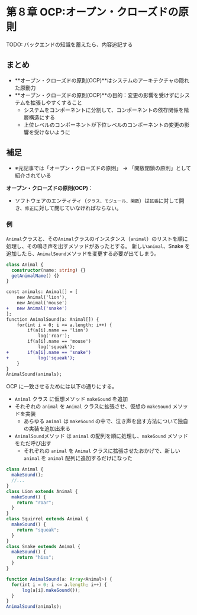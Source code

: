 # 第８章 OCP:オープン・クローズドの原則

TODO: バックエンドの知識を蓄えたら、内容追記する

## まとめ

- **オープン・クローズドの原則(OCP)**はシステムのアーキテクチャの隠れた原動力
- **オープン・クローズドの原則(OCP)**の目的：変更の影響を受けずにシステムを拡張しやすくすること
  - システムをコンポーネントに分割して、コンポーネントの依存関係を階層構造にする
  - 上位レベルのコンポーネントが下位レベルのコンポーネントの変更の影響を受けないように

## 補足

<!-- @see https://postd.cc/solid-principles-every-developer-should-know/ -->

- ※元記事では「オープン・クローズドの原則」 → 「開放閉鎖の原則」として紹介されている

**オープン・クローズドの原則(OCP)**：

- ソフトウェアのエンティティ（`クラス、モジュール、関数`）は`拡張`に対して開き、`修正`に対して閉じていなければならない。

### 例

`Animal`クラスと、その`Animal`クラスのインスタンス（`animal`）のリストを順に処理し、その鳴き声を出すメソッドがあったとする。
新しい`animal`、Snake を追加したら、`AnimalSound`メソッドを変更する必要が出てしまう。

```ts
class Animal {
  constructor(name: string) {}
  getAnimalName() {}
}
```

```diff
const animals: Animal[] = [
    new Animal('lion'),
    new Animal('mouse')
+   new Animal('snake')
];
function AnimalSound(a: Animal[]) {
    for(int i = 0; i <= a.length; i++) {
        if(a[i].name == 'lion')
            log('roar');
        if(a[i].name == 'mouse')
            log('squeak');
+       if(a[i].name == 'snake')
+           log('squeak');
    }
}
AnimalSound(animals);
```

OCP に一致させるためには以下の通りにする。

- `Animal` クラス に仮想メソッド `makeSound` を追加
- それぞれの `animal` を `Animal` クラスに拡張させ、仮想の `makeSound` メソッドを実装
  - あらゆる `animal` は `makeSound` の中で、泣き声を出す方法について独自の実装を追加出来る
- `AnimalSound`メソッド は `animal` の配列を順に処理し、`makeSound` メソッドをただ呼び出す
  - それぞれの `animal` を `Animal` クラスに拡張させたおかげで、新しい `animal` を `animal` 配列に追加するだけになった

```ts
class Animal {
  makeSound();
  //...
}
class Lion extends Animal {
  makeSound() {
    return "roar";
  }
}
class Squirrel extends Animal {
  makeSound() {
    return "squeak";
  }
}
class Snake extends Animal {
  makeSound() {
    return "hiss";
  }
}
```

```ts
function AnimalSound(a: Array<Animal>) {
  for(int i = 0; i <= a.length; i++) {
      log(a[i].makeSound());
  }
}
AnimalSound(animals);
```
